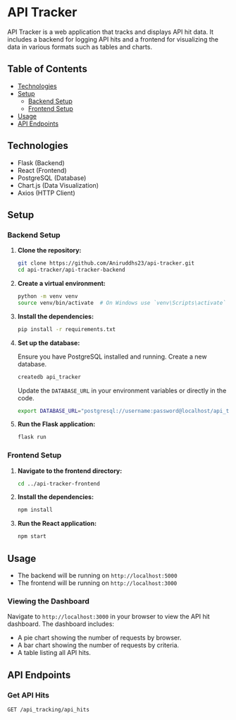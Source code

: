 # API Tracker

API Tracker is a web application that tracks and displays API hit data. It includes a backend for logging API hits and a frontend for visualizing the data in various formats such as tables and charts.

## Table of Contents

- [Technologies](#technologies)
- [Setup](#setup)
  - [Backend Setup](#backend-setup)
  - [Frontend Setup](#frontend-setup)
- [Usage](#usage)
- [API Endpoints](#api-endpoints)

## Technologies

- Flask (Backend)
- React (Frontend)
- PostgreSQL (Database)
- Chart.js (Data Visualization)
- Axios (HTTP Client)

## Setup

### Backend Setup

1. **Clone the repository:**

    ```sh
    git clone https://github.com/Aniruddhs23/api-tracker.git
    cd api-tracker/api-tracker-backend
    ```

2. **Create a virtual environment:**

    ```sh
    python -m venv venv
    source venv/bin/activate  # On Windows use `venv\Scripts\activate`
    ```

3. **Install the dependencies:**

    ```sh
    pip install -r requirements.txt
    ```

4. **Set up the database:**

    Ensure you have PostgreSQL installed and running. Create a new database.

    ```sh
    createdb api_tracker
    ```

    Update the `DATABASE_URL` in your environment variables or directly in the code.

    ```sh
    export DATABASE_URL="postgresql://username:password@localhost/api_tracker"
    ```

5. **Run the Flask application:**

    ```sh
    flask run
    ```

### Frontend Setup

1. **Navigate to the frontend directory:**

    ```sh
    cd ../api-tracker-frontend
    ```

2. **Install the dependencies:**

    ```sh
    npm install
    ```

3. **Run the React application:**

    ```sh
    npm start
    ```

## Usage

- The backend will be running on `http://localhost:5000`
- The frontend will be running on `http://localhost:3000`

### Viewing the Dashboard

Navigate to `http://localhost:3000` in your browser to view the API hit dashboard. The dashboard includes:
- A pie chart showing the number of requests by browser.
- A bar chart showing the number of requests by criteria.
- A table listing all API hits.

## API Endpoints

### Get API Hits

```http
GET /api_tracking/api_hits
